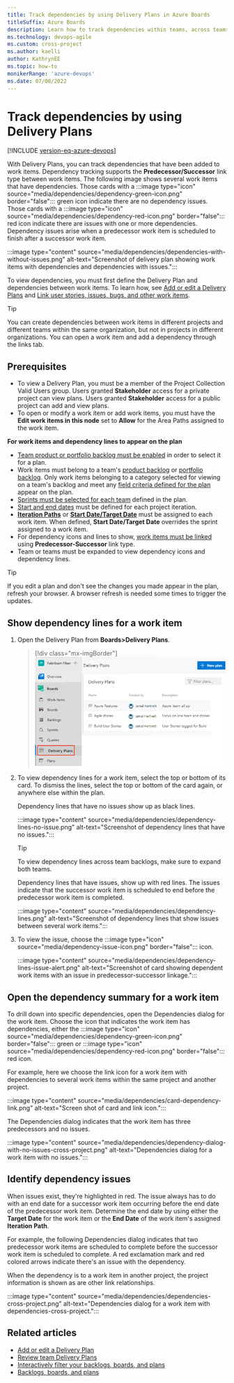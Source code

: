 ```yaml
---
title: Track dependencies by using Delivery Plans in Azure Boards 
titleSuffix: Azure Boards
description: Learn how to track dependencies within teams, across teams, and across projects by using Delivery Plans in Azure Boards.
ms.technology: devops-agile
ms.custom: cross-project  
ms.author: kaelli
author: KathrynEE
ms.topic: how-to
monikerRange: 'azure-devops'
ms.date: 07/08/2022
---
```




# Track dependencies by using Delivery Plans 

[!INCLUDE [version-eq-azure-devops](../../includes/version-eq-azure-devops.md)] 

With Delivery Plans, you can track dependencies that have been added to work items. Dependency tracking supports the **Predecessor/Successor** link type between work items. The following image shows several work items that have dependencies. Those cards with a :::image type="icon" source="media/dependencies/dependency-green-icon.png" border="false"::: green icon indicate there are no dependency issues. Those cards with a :::image type="icon" source="media/dependencies/dependency-red-icon.png" border="false"::: red icon indicate there are issues with one or more dependencies. Dependency issues arise when a predecessor work item is scheduled to finish after a successor work item. 

:::image type="content" source="media/dependencies/dependencies-with-without-issues.png" alt-text="Screenshot of delivery plan showing work items with dependencies and dependencies with issues.":::

To view dependencies, you must first define the Delivery Plan and dependencies between work items. To learn how, see [Add or edit a Delivery Plans](add-edit-delivery-plan.md) and [Link user stories, issues, bugs, and other work items](../backlogs/add-link.md#link-several-work-items). 
 

> [!TIP]  
> You can create dependencies between work items in different projects and different teams within the same organization, but not in projects in different organizations. You can open a work item and add a dependency through the links tab. 

## Prerequisites

- To view a Delivery Plan, you must be a member of the Project Collection Valid Users group. Users granted **Stakeholder** access for a private project can view plans. Users granted **Stakeholder** access for a public project can add and view plans.  
- To open or modify a work item or add work items, you must have the **Edit work items in this node** set to **Allow** for the Area Paths assigned to the work item.  

**For work items and dependency lines to appear on the plan** 
- [Team product or portfolio backlog must be enabled](../../organizations/settings/select-backlog-navigation-levels.md) in order to select it for a plan. 
- Work items must belong to a team's [product backlog](../backlogs/create-your-backlog.md) or [portfolio backlog](../backlogs/define-features-epics.md). Only work items belonging to a category selected for viewing on a team's backlog and meet any [field criteria defined for the plan](add-edit-delivery-plan.md#field-criteria) appear on the plan. 
- [Sprints must be selected for each team](../../organizations/settings/set-iteration-paths-sprints.md#select-team-sprints-and-set-the-default-iteration-path) defined in the plan.
- [Start and end dates](../../organizations/settings/set-iteration-paths-sprints.md#add-iterations-and-set-iteration-dates) must be defined for each project iteration.
- [**Iteration Paths**](../sprints/assign-work-sprint.md) or [**Start Date/Target Date**](../queries/query-by-date-or-current-iteration.md#date-and-iteration-path-fields) must be assigned to each work item. When defined, **Start Date/Target Date** overrides the sprint assigned to a work item. 
- For dependency icons and lines to show, [work items must be linked](../backlogs/add-link.md) using **Predecessor-Successor** link type. 
- Team or teams must be expanded to view dependency icons and dependency lines. 

> [!TIP]  
> If you edit a plan and don't see the changes you made appear in the plan, refresh your browser. A browser refresh is needed some times to trigger the updates.  

## Show dependency lines for a work item 

1. Open the Delivery Plan from **Boards>Delivery Plans**. 

	> [!div class="mx-imgBorder"]  
	> ![Screenshot to Open Boards, Delivery Plans.](media/plans/open-plans.png) 

1. To view dependency lines for a work item, select the top or bottom of its card. To dismiss the lines, select the top or bottom of the card again, or anywhere else within the plan. 

	Dependency lines that have no issues show up as black lines. 

	:::image type="content" source="media/dependencies/dependency-lines-no-issue.png" alt-text="Screenshot of dependency lines that have no issues.":::

	> [!TIP]    
	> To view dependency lines across team backlogs, make sure to expand both teams.  

	Dependency lines that have issues, show up with red lines. The issues indicate that the successor work item is scheduled to end before the predecessor work item is completed.  

	:::image type="content" source="media/dependencies/dependency-lines.png" alt-text="Screenshot of dependency lines that show issues between several work items.":::

1. To view the issue, choose the :::image type="icon" source="media/dependency-issue-icon.png" border="false"::: icon. 

	:::image type="content" source="media/dependencies/dependency-lines-issue-alert.png" alt-text="Screenshot of card showing dependent work items with an issue in predecessor-successor linkage.":::

 

## Open the dependency summary for a work item 

To drill down into specific dependencies, open the Dependencies dialog for the work item. Choose the icon that indicates the work item has dependencies, either the :::image type="icon" source="media/dependencies/dependency-green-icon.png" border="false"::: green or :::image type="icon" source="media/dependencies/dependency-red-icon.png" border="false"::: red icon.  

For example, here we choose the link icon for a work item with dependencies to several work items within the same project and another project.   

:::image type="content" source="media/dependencies/card-dependency-link.png" alt-text="Screen shot of card and link icon.":::

The Dependencies dialog indicates that the work item has three predecessors and no issues.

:::image type="content" source="media/dependencies/dependency-dialog-with-no-issues-cross-project.png" alt-text="Dependencies dialog for a work item with no issues.":::

## Identify dependency issues 

When issues exist, they're highlighted in red. The issue always has to do with an end date for a successor work item occurring before the end date of the predecessor work item. Determine the end date by using either the **Target Date** for the work item or the **End Date** of the work item's assigned **Iteration Path**. 

For example, the following Dependencies dialog indicates that two predecessor work items are scheduled to complete before the successor work item is scheduled to complete. A red exclamation mark and red colored arrows indicate there's an issue with the dependency.   

When the dependency is to a work item in another project, the project information is shown as are other link relationships. 

:::image type="content" source="media/dependencies/dependencies-cross-project.png" alt-text="Dependencies dialog for a work item with dependencies-cross-project.":::


## Related articles  

- [Add or edit a Delivery Plan](add-edit-delivery-plan.md)
- [Review team Delivery Plans](review-team-plans.md)
- [Interactively filter your backlogs, boards, and plans](../backlogs/filter-backlogs-boards-plans.md)
- [Backlogs, boards, and plans](../backlogs/backlogs-boards-plans.md)  
 
 